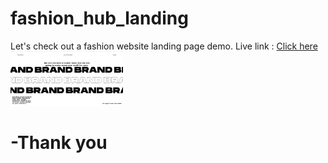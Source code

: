 # fashion_hub_landing

Let's check out a fashion website landing page demo.
Live link : <a href="https://ziauddin128.github.io/fashion_hub_landing/" target="_blank">Click here</a>
<br>
<img src="fashion_hub.png" width="180px">
<br>
# -Thank you
